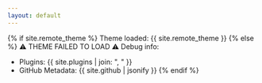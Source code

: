 ```yaml
---
layout: default
---
```


{% if site.remote_theme %}
  Theme loaded: {{ site.remote_theme }}
{% else %}
  ⚠️ THEME FAILED TO LOAD ⚠️
  Debug info:
  - Plugins: {{ site.plugins | join: ", " }}
  - GitHub Metadata: {{ site.github | jsonify }}
{% endif %}